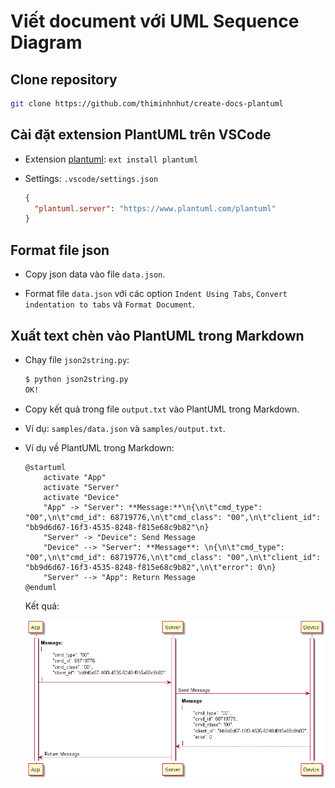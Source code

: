 # Viết document với UML Sequence Diagram

## Clone repository

```bash
git clone https://github.com/thiminhnhut/create-docs-plantuml
```

## Cài đặt extension PlantUML trên VSCode

- Extension [plantuml](https://github.com/qjebbs/vscode-plantuml): `ext install plantuml`

- Settings: `.vscode/settings.json`

  ```json
  {
    "plantuml.server": "https://www.plantuml.com/plantuml"
  }
  ```

## Format file json

- Copy json data vào file `data.json`.

- Format file `data.json` với các option `Indent Using Tabs`, `Convert indentation to tabs` và `Format Document`.

## Xuất text chèn vào PlantUML trong Markdown

- Chạy file `json2string.py`:

  ```bash
  $ python json2string.py
  OK!
  ```

- Copy kết quả trong file `output.txt` vào PlantUML trong Markdown.

- Ví dụ: `samples/data.json` và `samples/output.txt`.

- Ví dụ về PlantUML trong Markdown:

  ```plantuml
  @startuml
      activate "App"
      activate "Server"
      activate "Device"
      "App" -> "Server": **Message:**\n{\n\t"cmd_type": "00",\n\t"cmd_id": 68719776,\n\t"cmd_class": "00",\n\t"client_id": "bb9d6d67-16f3-4535-8248-f815e68c9b82"\n}
      "Server" -> "Device": Send Message
      "Device" --> "Server": **Message**: \n{\n\t"cmd_type": "00",\n\t"cmd_id": 68719776,\n\t"cmd_class": "00",\n\t"client_id": "bb9d6d67-16f3-4535-8248-f815e68c9b82",\n\t"error": 0\n}
      "Server" --> "App": Return Message
  @enduml
  ```

  Kết quả:

  ![Sample UML Sequence Diagram](images/sample.png)
